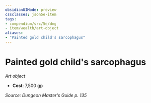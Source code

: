 ```yaml
---
obsidianUIMode: preview
cssclasses: json5e-item
tags:
- compendium/src/5e/dmg
- item/wealth/art-object
aliases: 
- "Painted gold child's sarcophagus"
---
```

# Painted gold child's sarcophagus
*Art object*  

- **Cost**: 7,500 gp

*Source: Dungeon Master's Guide p. 135*